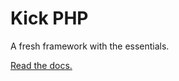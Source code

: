 # Kick PHP

A fresh framework with the essentials.

[Read the docs.](https://joshmcrae.github.io/kick)
